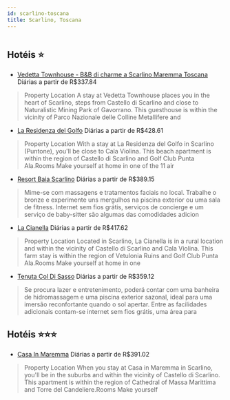 ```yaml
---
id: scarlino-toscana
title: Scarlino, Toscana
---
```


<center><img src="https://assets.cosmos-data.com/1/0de5bb6d0507fab059418af4a28a198b-445631.jpg" alt="" /></center>


## Hotéis ⭐️

-    [Vedetta Townhouse - B&B di charme a Scarlino Maremma Toscana](https://www.hurb.com/aud/https://www.hurb.com/hoteis/scarlino/vedetta-townhouse-b-b-di-charme-a-scarlino-maremma-toscana-JNP-JP686757?cmp=18055) Diárias a partir de R$337.84
   > Property Location A stay at Vedetta Townhouse places you in the heart of Scarlino, steps from Castello di Scarlino and close to Naturalistic Mining Park of Gavorrano.  This guesthouse is within the vicinity of Parco Nazionale delle Colline Metallifere and
-    [La Residenza del Golfo](https://www.hurb.com/aud/https://www.hurb.com/hoteis/scarlino/la-residenza-del-golfo-JNP-JP460744?cmp=18055) Diárias a partir de R$428.61
   > Property Location With a stay at La Residenza del Golfo in Scarlino (Puntone), you&apos;ll be close to Cala Violina. This beach apartment is within the region of Castello di Scarlino and Golf Club Punta Ala.Rooms Make yourself at home in one of the 11 air
-    [Resort Baia Scarlino](https://www.hurb.com/aud/https://www.hurb.com/hoteis/scarlino/resort-baia-scarlino-JNP-JP881999?cmp=18055) Diárias a partir de R$389.15
   > Mime-se com massagens e tratamentos faciais no local. Trabalhe o bronze e experimente uns mergulhos na piscina exterior ou uma sala de fitness. Internet sem fios grátis, serviços de concierge e um serviço de baby-sitter são algumas das comodidades adicion
-    [La Cianella](https://www.hurb.com/aud/https://www.hurb.com/hoteis/scarlino/la-cianella-JNP-JP883687?cmp=18055) Diárias a partir de R$417.62
   > Property Location Located in Scarlino, La Cianella is in a rural location and within the vicinity of Castello di Scarlino and Cala Violina.  This farm stay is within the region of Vetulonia Ruins and Golf Club Punta Ala.Rooms Make yourself at home in one 
-    [Tenuta Col Di Sasso](https://www.hurb.com/aud/https://www.hurb.com/hoteis/scarlino/tenuta-col-di-sasso-JNP-JP842403?cmp=18055) Diárias a partir de R$359.12
   > Se procura lazer e entretenimento, poderá contar com uma banheira de hidromassagem e uma piscina exterior sazonal, ideal para uma imersão reconfortante quando o sol apertar. Entre as facilidades adicionais contam-se internet sem fios grátis, uma área para

## Hotéis ⭐️⭐️⭐️

-    [Casa In Maremma](https://www.hurb.com/aud/https://www.hurb.com/hoteis/scarlino/casa-in-maremma-JNP-JP261428?cmp=18055) Diárias a partir de R$391.02
   > Property Location When you stay at Casa in Maremma in Scarlino, you&apos;ll be in the suburbs and within the vicinity of Castello di Scarlino. This apartment is within the region of Cathedral of Massa Marittima and Torre del Candeliere.Rooms Make yourself
